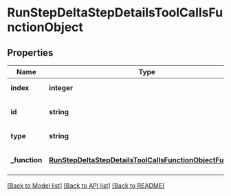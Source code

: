 # RunStepDeltaStepDetailsToolCallsFunctionObject

## Properties
Name | Type | Description | Notes
------------ | ------------- | ------------- | -------------
**index** | **integer** |  | [default to null]
**id** | **string** |  | [optional] [default to null]
**type** | **string** |  | [default to null]
**_function** | [**RunStepDeltaStepDetailsToolCallsFunctionObjectFunction**](RunStepDeltaStepDetailsToolCallsFunctionObjectFunction.md) |  | [optional] [default to null]

[[Back to Model list]](../README.md#documentation-for-models) [[Back to API list]](../README.md#documentation-for-api-endpoints) [[Back to README]](../README.md)


